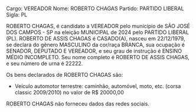 Cargo: VEREADOR
Nome: ROBERTO CHAGAS
Partido: PARTIDO LIBERAL
Sigla: PL

ROBERTO CHAGAS, é candidato a VEREADOR pelo município de SÃO JOSÉ DOS CAMPOS - SP na eleição MUNICIPAL de 2024 pelo PARTIDO LIBERAL (PL).
ROBERTO DE ASSIS CHAGAS é CASADO(A), nasceu em 22/12/1979, se declara do gênero MASCULINO da cor/raça BRANCA, sua ocupação é SENADOR, DEPUTADO E VEREADOR, e seu grau de instrução é ENSINO MÉDIO INCOMPLETO.
Seu nome completo é ROBERTO DE ASSIS CHAGAS, e seu número de urna é 22222.

Os bens declarados de ROBERTO CHAGAS são: 
- Veículo automotor terrestre: caminhão, automóvel, moto, etc. (corsa classic 2009/2010) no valor de R$ 20000,00

ROBERTO CHAGAS não forneceu dados das redes sociais.